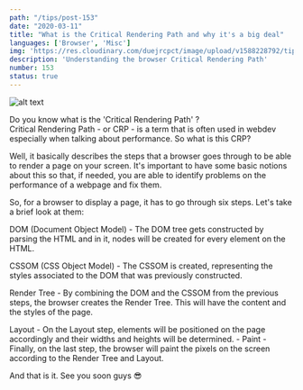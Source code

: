 ```yaml
---
path: "/tips/post-153"
date: "2020-03-11"
title: "What is the Critical Rendering Path and why it's a big deal"
languages: ['Browser', 'Misc']
img: 'https://res.cloudinary.com/duejrcpct/image/upload/v1588228792/tips/153-1_xzwnnc.png'
description: 'Understanding the browser Critical Rendering Path'
number: 153
status: true
---
```


![alt text](https://res.cloudinary.com/duejrcpct/image/upload/v1588228792/tips/153-2_ailotd.png "Critical Rendering Path")

Do you know what is the 'Critical Rendering Path' ?  
Critical Rendering Path - or CRP - is a term that is often used in webdev especially when talking about performance. So what is this CRP?

Well, it basically describes the steps that a browser goes through to be able to render a page on your screen. It's important to have some basic notions about this so that, if needed, you are able to identify problems on the performance of a webpage and fix them.

So, for a browser to display a page, it has to go through six steps. Let's take a brief look at them:

DOM (Document Object Model) - The DOM tree gets constructed by parsing the HTML and in it, nodes will be created for every element on the HTML.

CSSOM (CSS Object Model) - The CSSOM is created, representing the styles associated to the DOM that was previously constructed.

Render Tree - By combining the DOM and the CSSOM from the previous steps, the browser creates the Render Tree. This will have the content and the styles of the page.

Layout - On the Layout step, elements will be positioned on the page accordingly and their widths and heights will be determined. -
Paint - Finally, on the last step, the browser will paint the pixels on the screen according to the Render Tree and Layout.

And that is it. See you soon guys 😎
